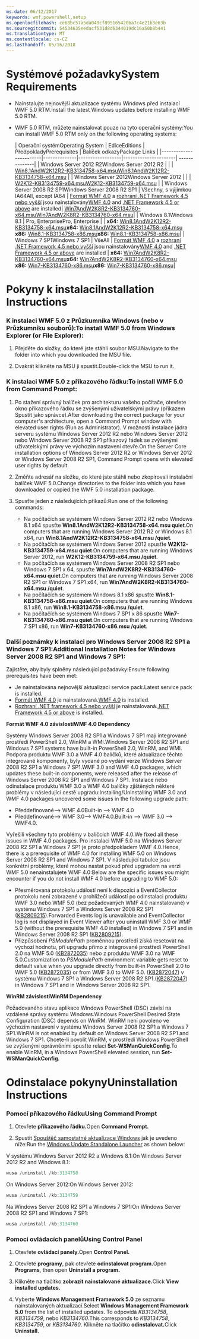 ```yaml
---
ms.date: 06/12/2017
keywords: wmf,powershell,setup
ms.openlocfilehash: ce68bc57a5da049cf895165420ba7c4e21b3e63b
ms.sourcegitcommit: 54534635eedacf531d8d6344019dc16a50b8b441
ms.translationtype: MT
ms.contentlocale: cs-CZ
ms.lasthandoff: 05/16/2018
---
```

# <a name="system-requirements"></a><span data-ttu-id="e5a60-102">Systémové požadavky</span><span class="sxs-lookup"><span data-stu-id="e5a60-102">System Requirements</span></span>

- <span data-ttu-id="e5a60-103">Nainstalujte nejnovější aktualizace systému Windows před instalací WMF 5.0 RTM.</span><span class="sxs-lookup"><span data-stu-id="e5a60-103">Install the latest Windows updates before installing WMF 5.0 RTM.</span></span>
- <span data-ttu-id="e5a60-104">WMF 5.0 RTM, můžete nainstalovat pouze na tyto operační systémy:</span><span class="sxs-lookup"><span data-stu-id="e5a60-104">You can install WMF 5.0 RTM only on the following operating systems:</span></span>

    | <span data-ttu-id="e5a60-105">Operační systém</span><span class="sxs-lookup"><span data-stu-id="e5a60-105">Operating System</span></span>       | <span data-ttu-id="e5a60-106">Edice</span><span class="sxs-lookup"><span data-stu-id="e5a60-106">Editions</span></span>         | <span data-ttu-id="e5a60-107">Předpoklady</span><span class="sxs-lookup"><span data-stu-id="e5a60-107">Prerequisites</span></span>        |  <span data-ttu-id="e5a60-108">Balíček odkazy</span><span class="sxs-lookup"><span data-stu-id="e5a60-108">Package Links</span></span> |
    |------------------------|--------------|------------------|----------------------| --------------|
    | <span data-ttu-id="e5a60-109">Windows Server 2012 R2</span><span class="sxs-lookup"><span data-stu-id="e5a60-109">Windows Server 2012 R2</span></span> |  |  | [<span data-ttu-id="e5a60-110">Win8.1AndW2K12R2-KB3134758-x64.msu</span><span class="sxs-lookup"><span data-stu-id="e5a60-110">Win8.1AndW2K12R2-KB3134758-x64.msu</span></span>](http://go.microsoft.com/fwlink/?LinkId=717507) |
    | <span data-ttu-id="e5a60-111">Windows Server 2012</span><span class="sxs-lookup"><span data-stu-id="e5a60-111">Windows Server 2012</span></span>    |  |  | [<span data-ttu-id="e5a60-112">W2K12-KB3134759-x64.msu</span><span class="sxs-lookup"><span data-stu-id="e5a60-112">W2K12-KB3134759-x64.msu</span></span>](http://go.microsoft.com/fwlink/?LinkId=717506) |
    | <span data-ttu-id="e5a60-113">Windows Server 2008 R2 SP1</span><span class="sxs-lookup"><span data-stu-id="e5a60-113">Windows Server 2008 R2 SP1</span></span> | <span data-ttu-id="e5a60-114">Všechny, s výjimkou IA64</span><span class="sxs-lookup"><span data-stu-id="e5a60-114">All, except IA64</span></span> | <span data-ttu-id="e5a60-115">[Formát WMF 4.0](http://www.microsoft.com/en-us/download/details.aspx?id=40855) a [rozhraní .NET Framework 4.5 nebo vyšší](https://msdn.microsoft.com/library/5a4x27ek.aspx) jsou nainstalovány</span><span class="sxs-lookup"><span data-stu-id="e5a60-115">[WMF 4.0](http://www.microsoft.com/en-us/download/details.aspx?id=40855) and [.NET Framework 4.5 or above](https://msdn.microsoft.com/library/5a4x27ek.aspx) are installed</span></span>| [<span data-ttu-id="e5a60-116">Win7AndW2K8R2-KB3134760-x64.msu</span><span class="sxs-lookup"><span data-stu-id="e5a60-116">Win7AndW2K8R2-KB3134760-x64.msu</span></span>](http://go.microsoft.com/fwlink/?LinkId=717504)|
    | <span data-ttu-id="e5a60-117">Windows 8.1</span><span class="sxs-lookup"><span data-stu-id="e5a60-117">Windows 8.1</span></span> | <span data-ttu-id="e5a60-118">Pro, Enterprise</span><span class="sxs-lookup"><span data-stu-id="e5a60-118">Pro, Enterprise</span></span> | | <span data-ttu-id="e5a60-119">**x64:**  [Win8.1AndW2K12R2-KB3134758-x64.msu](http://go.microsoft.com/fwlink/?LinkId=717507)</span><span class="sxs-lookup"><span data-stu-id="e5a60-119">**x64:**  [Win8.1AndW2K12R2-KB3134758-x64.msu](http://go.microsoft.com/fwlink/?LinkId=717507)</span></span> </br> <span data-ttu-id="e5a60-120">**x86:**  [Win8.1-KB3134758-x86.msu](http://go.microsoft.com/fwlink/?LinkID=717963)</span><span class="sxs-lookup"><span data-stu-id="e5a60-120">**x86:**  [Win8.1-KB3134758-x86.msu](http://go.microsoft.com/fwlink/?LinkID=717963)</span></span>|
    | <span data-ttu-id="e5a60-121">Windows 7 SP1</span><span class="sxs-lookup"><span data-stu-id="e5a60-121">Windows 7 SP1</span></span> | <span data-ttu-id="e5a60-122">Vše</span><span class="sxs-lookup"><span data-stu-id="e5a60-122">All</span></span> | <span data-ttu-id="e5a60-123">[Formát WMF 4.0](http://www.microsoft.com/en-us/download/details.aspx?id=40855) a [rozhraní .NET Framework 4.5 nebo vyšší](https://msdn.microsoft.com/library/5a4x27ek.aspx) jsou nainstalovány</span><span class="sxs-lookup"><span data-stu-id="e5a60-123">[WMF 4.0](http://www.microsoft.com/en-us/download/details.aspx?id=40855) and [.NET Framework 4.5 or above](https://msdn.microsoft.com/library/5a4x27ek.aspx) are installed</span></span> | <span data-ttu-id="e5a60-124">**x64:**  [Win7AndW2K8R2-KB3134760-x64.msu](http://go.microsoft.com/fwlink/?LinkId=717504)</span><span class="sxs-lookup"><span data-stu-id="e5a60-124">**x64:**  [Win7AndW2K8R2-KB3134760-x64.msu](http://go.microsoft.com/fwlink/?LinkId=717504)</span></span>  </br> <span data-ttu-id="e5a60-125">**x86:**  [Win7-KB3134760-x86.msu](http://go.microsoft.com/fwlink/?LinkID=717962)</span><span class="sxs-lookup"><span data-stu-id="e5a60-125">**x86:**  [Win7-KB3134760-x86.msu](http://go.microsoft.com/fwlink/?LinkID=717962)</span></span>|

# <a name="installation-instructions"></a><span data-ttu-id="e5a60-126">Pokyny k instalaci</span><span class="sxs-lookup"><span data-stu-id="e5a60-126">Installation Instructions</span></span>

### <a name="to-install-wmf-50-from-windows-explorer-or-file-explorer"></a><span data-ttu-id="e5a60-127">K instalaci WMF 5.0 z Průzkumníka Windows (nebo v Průzkumníku souborů):</span><span class="sxs-lookup"><span data-stu-id="e5a60-127">To install WMF 5.0 from Windows Explorer (or File Explorer):</span></span>

1. <span data-ttu-id="e5a60-128">Přejděte do složky, do které jste stáhli soubor MSU.</span><span class="sxs-lookup"><span data-stu-id="e5a60-128">Navigate to the folder into which you downloaded the MSU file.</span></span>

2. <span data-ttu-id="e5a60-129">Dvakrát klikněte na MSU ji spustit.</span><span class="sxs-lookup"><span data-stu-id="e5a60-129">Double-click the MSU to run it.</span></span>

### <a name="to-install-wmf-50-from-command-prompt"></a><span data-ttu-id="e5a60-130">K instalaci WMF 5.0 z příkazového řádku:</span><span class="sxs-lookup"><span data-stu-id="e5a60-130">To install WMF 5.0 from Command Prompt:</span></span>

1. <span data-ttu-id="e5a60-131">Po stažení správný balíček pro architekturu vašeho počítače, otevřete okno příkazového řádku se zvýšenými uživatelskými právy (příkazem Spustit jako správce).</span><span class="sxs-lookup"><span data-stu-id="e5a60-131">After downloading the correct package for your computer's architecture, open a Command Prompt window with elevated user rights (Run as Administrator).</span></span> <span data-ttu-id="e5a60-132">V možnosti instalace jádra serveru systému Windows Server 2012 R2 nebo Windows Server 2012 nebo Windows Server 2008 R2 SP1 příkazový řádek se zvýšenými uživatelskými právy ve výchozím nastavení otevře.</span><span class="sxs-lookup"><span data-stu-id="e5a60-132">On the Server Core installation options of Windows Server 2012 R2 or Windows Server 2012 or Windows Server 2008 R2 SP1, Command Prompt opens with elevated user rights by default.</span></span>

2. <span data-ttu-id="e5a60-133">Změňte adresář na složku, do které jste stáhli nebo zkopírovali instalační balíček WMF 5.0.</span><span class="sxs-lookup"><span data-stu-id="e5a60-133">Change directories to the folder into which you have downloaded or copied the WMF 5.0 installation package.</span></span>

3. <span data-ttu-id="e5a60-134">Spusťte jeden z následujících příkazů:</span><span class="sxs-lookup"><span data-stu-id="e5a60-134">Run one of the following commands:</span></span>
    - <span data-ttu-id="e5a60-135">Na počítačích se systémem Windows Server 2012 R2 nebo Windows 8.1 x64 spusťte **Win8.1AndW2K12R2-KB3134758-x64.msu quiet**.</span><span class="sxs-lookup"><span data-stu-id="e5a60-135">On computers that are running Windows Server 2012 R2 or Windows 8.1 x64, run **Win8.1AndW2K12R2-KB3134758-x64.msu /quiet**.</span></span>
    - <span data-ttu-id="e5a60-136">Na počítačích se systémem Windows Server 2012 spusťte **W2K12-KB3134759-x64.msu quiet**.</span><span class="sxs-lookup"><span data-stu-id="e5a60-136">On computers that are running Windows Server 2012, run **W2K12-KB3134759-x64.msu /quiet**.</span></span>
    - <span data-ttu-id="e5a60-137">Na počítačích se systémem Windows Server 2008 R2 SP1 nebo Windows 7 SP1 x 64, spusťte **Win7AndW2K8R2-KB3134760-x64.msu quiet**.</span><span class="sxs-lookup"><span data-stu-id="e5a60-137">On computers that are running Windows Server 2008 R2 SP1 or Windows 7 SP1 x64, run **Win7AndW2K8R2-KB3134760-x64.msu /quiet**.</span></span>
    - <span data-ttu-id="e5a60-138">Na počítačích se systémem Windows 8.1 x86 spusťte **Win8.1-KB3134758-x86.msu quiet**.</span><span class="sxs-lookup"><span data-stu-id="e5a60-138">On computers that are running Windows 8.1 x86, run **Win8.1-KB3134758-x86.msu /quiet**.</span></span>
    - <span data-ttu-id="e5a60-139">Na počítačích se systémem Windows 7 SP1 x 86 spusťte **Win7-KB3134760-x86.msu quiet**.</span><span class="sxs-lookup"><span data-stu-id="e5a60-139">On computers that are running Windows 7 SP1 x86, run **Win7-KB3134760-x86.msu /quiet**.</span></span>

### <a name="additional-installation-notes-for-windows-server-2008-r2-sp1-and-windows-7-sp1"></a><span data-ttu-id="e5a60-140">Další poznámky k instalaci pro Windows Server 2008 R2 SP1 a Windows 7 SP1:</span><span class="sxs-lookup"><span data-stu-id="e5a60-140">Additional Installation Notes for Windows Server 2008 R2 SP1 and Windows 7 SP1:</span></span>

<span data-ttu-id="e5a60-141">Zajistěte, aby byly splněny následující požadavky:</span><span class="sxs-lookup"><span data-stu-id="e5a60-141">Ensure following prerequisites have been met:</span></span>
- <span data-ttu-id="e5a60-142">Je nainstalována nejnovější aktualizaci service pack.</span><span class="sxs-lookup"><span data-stu-id="e5a60-142">Latest service pack is installed.</span></span>
- <span data-ttu-id="e5a60-143">[Formát WMF 4.0](http://www.microsoft.com/en-us/download/details.aspx?id=40855) je nainstalovaná.</span><span class="sxs-lookup"><span data-stu-id="e5a60-143">[WMF 4.0](http://www.microsoft.com/en-us/download/details.aspx?id=40855) is installed.</span></span>
- <span data-ttu-id="e5a60-144">[Rozhraní .NET framework 4.5 nebo vyšší](https://msdn.microsoft.com/library/5a4x27ek.aspx) je nainstalovaná.</span><span class="sxs-lookup"><span data-stu-id="e5a60-144">[.NET Framework 4.5 or above](https://msdn.microsoft.com/library/5a4x27ek.aspx) is installed.</span></span>

<span data-ttu-id="e5a60-145">**Formát WMF 4.0 závislostí**</span><span class="sxs-lookup"><span data-stu-id="e5a60-145">**WMF 4.0 Dependency**</span></span>

<span data-ttu-id="e5a60-146">Systémy Windows Server 2008 R2 SP1 a Windows 7 SP1 mají integrované prostředí PowerShell 2.0, WinRM a WMI.</span><span class="sxs-lookup"><span data-stu-id="e5a60-146">Windows Server 2008 R2 SP1 and Windows 7 SP1 systems have built-in PowerShell 2.0, WinRM, and WMI.</span></span> <span data-ttu-id="e5a60-147">Podpora produktu WMF 3.0 a WMF 4.0 balíčků, které aktualizace těchto integrované komponenty, byly vydané po vydání verze Windows Server 2008 R2 SP1 a Windows 7 SP1.</span><span class="sxs-lookup"><span data-stu-id="e5a60-147">WMF 3.0 and WMF 4.0 packages, which updates these built-in components, were released after the release of Windows Server 2008 R2 SP1 and Windows 7 SP1.</span></span> <span data-ttu-id="e5a60-148">Instalace nebo odinstalace produktu WMF 3.0 a WMF 4.0 balíčky zjištěných některé problémy v následující cestě upgradu:</span><span class="sxs-lookup"><span data-stu-id="e5a60-148">Installing/Uninstalling WMF 3.0 and WMF 4.0 packages uncovered some issues in the following upgrade path:</span></span>

- <span data-ttu-id="e5a60-149">Předdefinované--> WMF 4.0</span><span class="sxs-lookup"><span data-stu-id="e5a60-149">Built-in --> WMF 4.0</span></span>
- <span data-ttu-id="e5a60-150">Předdefinované--> WMF 3.0--> WMF4.0.</span><span class="sxs-lookup"><span data-stu-id="e5a60-150">Built-in --> WMF 3.0 --> WMF4.0.</span></span>

<span data-ttu-id="e5a60-151">Vyřešili všechny tyto problémy v balíčcích WMF 4.0.</span><span class="sxs-lookup"><span data-stu-id="e5a60-151">We fixed all these issues in WMF 4.0 packages.</span></span> <span data-ttu-id="e5a60-152">Pro instalaci WMF 5.0 na Windows Server 2008 R2 SP1 a Windows 7 SP1 je proto předpokladem WMF 4.0.</span><span class="sxs-lookup"><span data-stu-id="e5a60-152">Hence, there is a prerequisite of WMF 4.0 for installing WMF 5.0 on Windows Server 2008 R2 SP1 and Windows 7 SP1.</span></span> <span data-ttu-id="e5a60-153">V následující tabulce jsou konkrétní problémy, které mohou nastat pokud před upgradem na verzi WMF 5.0 nenainstalujete WMF 4.0:</span><span class="sxs-lookup"><span data-stu-id="e5a60-153">Below are the specific issues you might encounter if you do not install WMF 4.0 before upgrading to WMF 5.0:</span></span>

- <span data-ttu-id="e5a60-154">Přesměrovaná protokolu událostí není k dispozici a EventCollector protokolu není zobrazené v prohlížeči událostí po odinstalaci produktu WMF 3.0 nebo WMF 5.0 (bez požadovaných WMF 4.0 nainstalované) v systému Windows 7 SP1 a Windows Server 2008 R2 SP1 ([KB2809215](https://support.microsoft.com/en-us/kb/2809215)).</span><span class="sxs-lookup"><span data-stu-id="e5a60-154">Forwarded Events log is unavailable and EventCollector log is not displayed in Event Viewer after you uninstall WMF 3.0 or WMF 5.0 (without the prerequisite WMF 4.0 installed) in Windows 7 SP1 and in Windows Server 2008 R2 SP1 ([KB2809215](https://support.microsoft.com/en-us/kb/2809215)).</span></span>
- <span data-ttu-id="e5a60-155">Přizpůsobení *PSModulePath* proměnnou prostředí získá resetovat na výchozí hodnotu, při upgradu přímo z integrované prostředí PowerShell 2.0 na WMF 5.0 ([KB2872035](https://support.microsoft.com/en-us/kb/2872035)) nebo z produktu WMF 3.0 na WMF 5.0.</span><span class="sxs-lookup"><span data-stu-id="e5a60-155">Customization to *PSModulePath* environment variable gets reset to default value when you upgrade directly from built-in PowerShell 2.0 to WMF 5.0 ([KB2872035](https://support.microsoft.com/en-us/kb/2872035)) or from WMF 3.0 to WMF 5.0.</span></span> <span data-ttu-id="e5a60-156">([KB2872047](https://support.microsoft.com/en-us/kb/2872047)) v systému Windows 7 SP1 a Windows Server 2008 R2 SP1.</span><span class="sxs-lookup"><span data-stu-id="e5a60-156">([KB2872047](https://support.microsoft.com/en-us/kb/2872047)) in Windows 7 SP1 and in Windows Server 2008 R2 SP1.</span></span>

<span data-ttu-id="e5a60-157">**WinRM závislostí**</span><span class="sxs-lookup"><span data-stu-id="e5a60-157">**WinRM Dependency**</span></span>

<span data-ttu-id="e5a60-158">Požadovaného stavu aplikace Windows PowerShell (DSC) závisí na vzdálené správy systému Windows.</span><span class="sxs-lookup"><span data-stu-id="e5a60-158">Windows PowerShell Desired State Configuration (DSC) depends on WinRM.</span></span> <span data-ttu-id="e5a60-159">WinRM není povoleno ve výchozím nastavení v systému Windows Server 2008 R2 SP1 a Windows 7 SP1.</span><span class="sxs-lookup"><span data-stu-id="e5a60-159">WinRM is not enabled by default on Windows Server 2008 R2 SP1 and Windows 7 SP1.</span></span> <span data-ttu-id="e5a60-160">Chcete-li povolit WinRM, v prostředí Windows PowerShell se zvýšenými oprávněními spusťte relaci **Set-WSManQuickConfig**.</span><span class="sxs-lookup"><span data-stu-id="e5a60-160">To enable WinRM, in a Windows PowerShell elevated session, run **Set-WSManQuickConfig**.</span></span>

# <a name="uninstallation-instructions"></a><span data-ttu-id="e5a60-161">Odinstalace pokyny</span><span class="sxs-lookup"><span data-stu-id="e5a60-161">Uninstallation Instructions</span></span>

### <a name="using-command-prompt"></a><span data-ttu-id="e5a60-162">Pomocí příkazového řádku</span><span class="sxs-lookup"><span data-stu-id="e5a60-162">Using Command Prompt</span></span>

1.  <span data-ttu-id="e5a60-163">Otevřete **příkazového řádku.**</span><span class="sxs-lookup"><span data-stu-id="e5a60-163">Open **Command Prompt.**</span></span>

2.  <span data-ttu-id="e5a60-164">Spustit [Spouštěč samostatné aktualizace Windows](https://support.microsoft.com/en-us/kb/934307) jak je uvedeno níže:</span><span class="sxs-lookup"><span data-stu-id="e5a60-164">Run the [Windows Update Standalone Launcher](https://support.microsoft.com/en-us/kb/934307) as shown below:</span></span>

<span data-ttu-id="e5a60-165">V systému Windows Server 2012 R2 a Windows 8.1:</span><span class="sxs-lookup"><span data-stu-id="e5a60-165">On Windows Server 2012 R2 and Windows 8.1:</span></span>
```powershell
wusa /uninstall /kb:3134758
```
<span data-ttu-id="e5a60-166">On Windows Server 2012:</span><span class="sxs-lookup"><span data-stu-id="e5a60-166">On Windows Server 2012:</span></span>
```powershell
wusa /uninstall /kb:3134759
```
<span data-ttu-id="e5a60-167">Na Windows Server 2008 R2 SP1 a Windows 7 SP1:</span><span class="sxs-lookup"><span data-stu-id="e5a60-167">On Windows Server 2008 R2 SP1 and Windows 7 SP1:</span></span>
```powershell
wusa /uninstall /kb:3134760
```

### <a name="using-control-panel"></a><span data-ttu-id="e5a60-168">Pomocí ovládacích panelů</span><span class="sxs-lookup"><span data-stu-id="e5a60-168">Using Control Panel</span></span>

1.  <span data-ttu-id="e5a60-169">Otevřete **ovládací panely.**</span><span class="sxs-lookup"><span data-stu-id="e5a60-169">Open **Control Panel.**</span></span>

2.  <span data-ttu-id="e5a60-170">Otevřete **programy**, pak otevřete **odinstalovat program.**</span><span class="sxs-lookup"><span data-stu-id="e5a60-170">Open **Programs**, then open **Uninstall a program.**</span></span>

3.  <span data-ttu-id="e5a60-171">Klikněte na tlačítko **zobrazit nainstalované aktualizace.**</span><span class="sxs-lookup"><span data-stu-id="e5a60-171">Click **View installed updates.**</span></span>

4.  <span data-ttu-id="e5a60-172">Vyberte **Windows Management Framework 5.0** ze seznamu nainstalovaných aktualizací.</span><span class="sxs-lookup"><span data-stu-id="e5a60-172">Select **Windows Management Framework 5.0** from the list of installed updates.</span></span> <span data-ttu-id="e5a60-173">To odpovídá *KB3134758*, *KB3134759*, nebo *KB3134760*.</span><span class="sxs-lookup"><span data-stu-id="e5a60-173">This corresponds to *KB3134758*, *KB3134759*, or *KB3134760*.</span></span> <span data-ttu-id="e5a60-174">Klikněte na tlačítko **odinstalovat.**</span><span class="sxs-lookup"><span data-stu-id="e5a60-174">Click **Uninstall.**</span></span>
